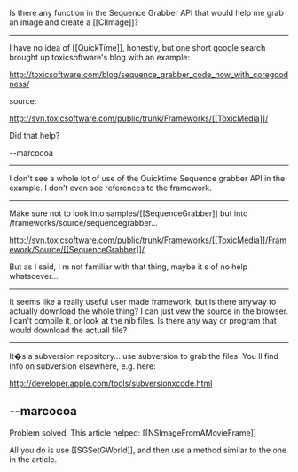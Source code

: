 Is there any function in the Sequence Grabber API that would help me grab an image and create a [[CIImage]]?

----
I have no idea of [[QuickTime]], honestly, but one short google search brought up toxicsoftware's blog with an example: 

http://toxicsoftware.com/blog/sequence_grabber_code_now_with_coregoodness/

source:

http://svn.toxicsoftware.com/public/trunk/Frameworks/[[ToxicMedia]]/


Did that help?

--marcocoa

----
I don't see a whole lot of use of the Quicktime Sequence grabber API in the example.  I don't even see references to the framework.

----

Make sure not to look into samples/[[SequenceGrabber]] but into /frameworks/source/sequencegrabber...

http://svn.toxicsoftware.com/public/trunk/Frameworks/[[ToxicMedia]]/Framework/Source/[[SequenceGrabber]]/

But as I said, I m not familiar with that thing, maybe it s of no help whatsoever...

----
It seems like a really useful user made framework, but is there anyway to actually download the whole thing?  I can just vew the source in the browser.  I can't compile it, or look at the nib files.  Is there any way or program that would download the actuall file?

----
It�s a subversion repository... use subversion to grab the files. You ll find info on subversion elsewhere, e.g. here:

http://developer.apple.com/tools/subversionxcode.html

--marcocoa
----
Problem solved.  This article helped:
[[NSImageFromAMovieFrame]]

All you do is use [[SGSetGWorld]], and then use a method similar to the one in the article.
